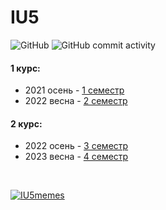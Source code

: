 # IU5
![GitHub](https://img.shields.io/github/license/DimaPermyakov/IU5?color=brightgreen)
![GitHub commit activity](https://img.shields.io/github/commit-activity/m/DimaPermyakov/IU5?color=blueviolet)

#### 1 курс:
- 2021 осень - [1 семестр](https://github.com/DimaPermyakov/IU5/tree/main/Term-1)<br>
- 2022 весна - [2 семестр](https://github.com/DimaPermyakov/IU5/tree/main/Term-2)
#### 2 курс:
- 2022 осень - [3 семестр](https://github.com/DimaPermyakov/IU5/tree/main/Term-3)
- 2023 весна - [4 семестр](https://github.com/DimaPermyakov/IU5/tree/main/Term-4)

 <br>
 
[![IU5memes](https://img.shields.io/badge/-Follow_IU5-090909?style=flat-square&logo=vk&logoColor=1E90FF)](https://vk.com/iu5memes) <br>
